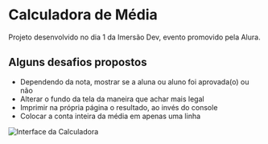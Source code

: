 # Calculadora de Média

Projeto desenvolvido no dia 1 da Imersão Dev, evento promovido pela Alura.

## Alguns desafios propostos

- Dependendo da nota, mostrar se a aluna ou aluno foi aprovada(o) ou não
- Alterar o fundo da tela da maneira que achar mais legal
- Imprimir na própria página o resultado, ao invés do console
- Colocar a conta inteira da média em apenas uma linha

![Interface da Calculadora](https://github.com/SantiVinius/calculadora-media/blob/main/dia%201%20-%20calcular%20m%C3%A9dia%20de%20notas.png?raw=true)
